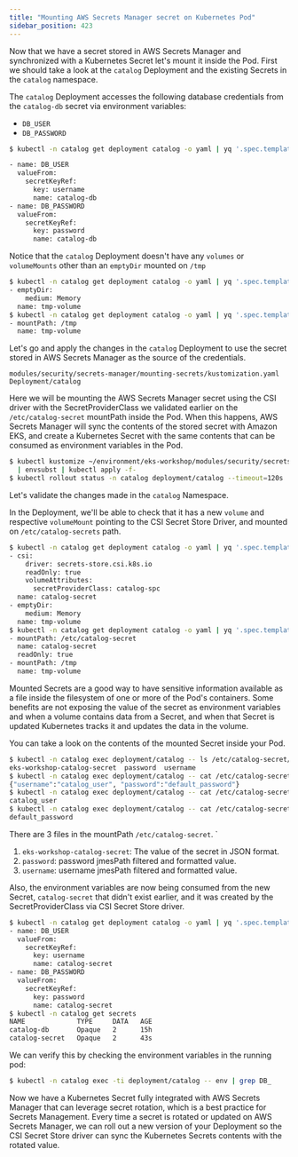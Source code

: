 ```yaml
---
title: "Mounting AWS Secrets Manager secret on Kubernetes Pod"
sidebar_position: 423
---
```


Now that we have a secret stored in AWS Secrets Manager and synchronized with a Kubernetes Secret let's mount it inside the Pod. First we should take a look at the `catalog` Deployment and the existing Secrets in the `catalog` namespace.

The `catalog` Deployment accesses the following database credentials from the `catalog-db` secret via environment variables:

- `DB_USER`
- `DB_PASSWORD`

```bash
$ kubectl -n catalog get deployment catalog -o yaml | yq '.spec.template.spec.containers[] | .env'

- name: DB_USER
  valueFrom:
    secretKeyRef:
      key: username
      name: catalog-db
- name: DB_PASSWORD
  valueFrom:
    secretKeyRef:
      key: password
      name: catalog-db
```

Notice that the `catalog` Deployment doesn't have any `volumes` or `volumeMounts` other than an `emptyDir` mounted on `/tmp`

```bash
$ kubectl -n catalog get deployment catalog -o yaml | yq '.spec.template.spec.volumes'
- emptyDir:
    medium: Memory
  name: tmp-volume
$ kubectl -n catalog get deployment catalog -o yaml | yq '.spec.template.spec.containers[] | .volumeMounts'
- mountPath: /tmp
  name: tmp-volume
```

Let's go and apply the changes in the `catalog` Deployment to use the secret stored in AWS Secrets Manager as the source of the credentials.

```kustomization
modules/security/secrets-manager/mounting-secrets/kustomization.yaml
Deployment/catalog
```

Here we will be mounting the AWS Secrets Manager secret using the CSI driver with the SecretProviderClass we validated earlier on the `/etc/catalog-secret` mountPath inside the Pod. When this happens, AWS Secrets Manager will sync the contents of the stored secret with Amazon EKS, and create a Kubernetes Secret with the same contents that can be consumed as environment variables in the Pod.

```bash
$ kubectl kustomize ~/environment/eks-workshop/modules/security/secrets-manager/mounting-secrets/ \
  | envsubst | kubectl apply -f-
$ kubectl rollout status -n catalog deployment/catalog --timeout=120s
```

Let's validate the changes made in the `catalog` Namespace.

In the Deployment, we'll be able to check that it has a new `volume` and respective `volumeMount` pointing to the CSI Secret Store Driver, and mounted on `/etc/catalog-secrets` path.

```bash
$ kubectl -n catalog get deployment catalog -o yaml | yq '.spec.template.spec.volumes'
- csi:
    driver: secrets-store.csi.k8s.io
    readOnly: true
    volumeAttributes:
      secretProviderClass: catalog-spc
  name: catalog-secret
- emptyDir:
    medium: Memory
  name: tmp-volume
$ kubectl -n catalog get deployment catalog -o yaml | yq '.spec.template.spec.containers[] | .volumeMounts'
- mountPath: /etc/catalog-secret
  name: catalog-secret
  readOnly: true
- mountPath: /tmp
  name: tmp-volume
```

Mounted Secrets are a good way to have sensitive information available as a file inside the filesystem of one or more of the Pod's containers. Some benefits are not exposing the value of the secret as environment variables and when a volume contains data from a Secret, and when that Secret is updated Kubernetes tracks it and updates the data in the volume.

You can take a look on the contents of the mounted Secret inside your Pod.

```bash
$ kubectl -n catalog exec deployment/catalog -- ls /etc/catalog-secret/
eks-workshop-catalog-secret  password  username
$ kubectl -n catalog exec deployment/catalog -- cat /etc/catalog-secret/${SECRET_NAME}
{"username":"catalog_user", "password":"default_password"}
$ kubectl -n catalog exec deployment/catalog -- cat /etc/catalog-secret/username
catalog_user
$ kubectl -n catalog exec deployment/catalog -- cat /etc/catalog-secret/password
default_password
```

There are 3 files in the mountPath `/etc/catalog-secret`. `

1. `eks-workshop-catalog-secret`: The value of the secret in JSON format.
2. `password`: password jmesPath filtered and formatted value.
3. `username`: username jmesPath filtered and formatted value.

Also, the environment variables are now being consumed from the new Secret, `catalog-secret` that didn't exist earlier, and it was created by the SecretProviderClass via CSI Secret Store driver.

```bash
$ kubectl -n catalog get deployment catalog -o yaml | yq '.spec.template.spec.containers[] | .env'
- name: DB_USER
  valueFrom:
    secretKeyRef:
      key: username
      name: catalog-secret
- name: DB_PASSWORD
  valueFrom:
    secretKeyRef:
      key: password
      name: catalog-secret
$ kubectl -n catalog get secrets
NAME             TYPE     DATA   AGE
catalog-db       Opaque   2      15h
catalog-secret   Opaque   2      43s
```

We can verify this by checking the environment variables in the running pod:

```bash
$ kubectl -n catalog exec -ti deployment/catalog -- env | grep DB_
```

Now we have a Kubernetes Secret fully integrated with AWS Secrets Manager that can leverage secret rotation, which is a best practice for Secrets Management. Every time a secret is rotated or updated on AWS Secrets Manager, we can roll out a new version of your Deployment so the CSI Secret Store driver can sync the Kubernetes Secrets contents with the rotated value.
